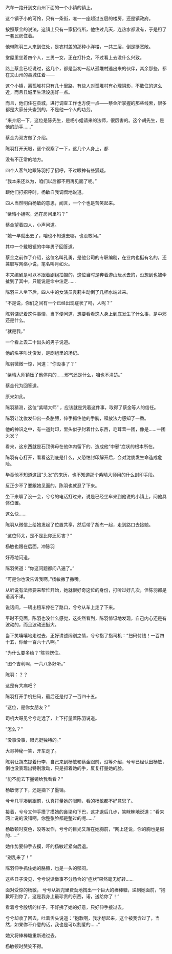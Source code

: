 汽车一路开到文山州下面的一个小镇的镇上。

这个镇子小的可怜，只有一条街，唯一一座超过五层的楼房，还是镇政府。

按照蔡金的说法，这镇上只有一家招待所，他住过几天，连热水都没有，于是租了一套民房住着。

他带陈羽三人来到住处，是农村盖的那种小洋楼，一共三层，倒是挺宽敞。

堂屋里坐着四个人，三男一女，正在打扑克，不过看上去没什么兴致。

路上蔡金已经说过，这几个，都是当初一起从孤堆村逃出来的伙伴，其余那些，都在文山州的县城住着——

这个小镇，离孤堆村只有几十里路，有些人对孤堆村有心理阴影，不敢住的这么近，而且县城里生活设施好一点。

而且，他们住在县城，进行调查工作也方便一点——蔡金所掌握的那些线索，很多都是大家分头查到的，不是他一个人的功劳。

“来介绍一下，这位是陈先生，是杨小姐请来的法师，很厉害的。这个胡先生，是他的助手……”

蔡金为双方做了介绍。

陈羽打开天眼，逐个观察了一下，这几个人身上，都

没有不正常的地方。

四个人客气地跟陈羽打了招呼，不过眼神有些狐疑。

“我本来还以为，咱们以后都不用再见面了呢。”

跟他们打招呼时，杨敏自我调侃地说道。

四人当然明白杨敏的意思，闻言，一个个也是苦笑起来。

“紫晴小姐呢，还在房间里吗？”

蔡金望着四人，小声问道。

“她一早就出去了，咱也不知道去哪，也没敢问。”

其中一个戴眼镜的中年男子回答道。

蔡金之前作了介绍，这位名叫孔勇，是他公司的专职编剧，在业内也挺有名的，还兼职写网络小说，笔名叫月如火。

本来编剧是可以不跟着剧组拍摄的，这位当时是奔着游山玩水去的，没想到也被牵扯到了其中，只能说是命中注定……

陈羽三人坐下后，四人中的女演员袁莉主动倒了几杯水端过来。

“不是说，你们之间有一个已经出现症状了吗，人呢？”

陈羽惦记着这件事情，当下便问道，想要看看这人身上到底发生了什么事，是中邪还是什么。

“就是我。”

一个看上去二十出头的男子说道。

他的名字叫沈俊发，是剧组里的场记。

陈羽微微一惊，问道：“你没事了？”

“紫晴大师镇压了他体内的……邪气还是什么，咱也不清楚。”

蔡金代为回答道。

原来如此。

陈羽猜测，这位“紫晴大师” ，应该就是凭着这件事，取得了蔡金等人的信任。

陈羽让沈俊发伸出一条胳膊，伸手抓住他的手腕，释放法力感知了一番。

他的神识之中，有一道封印，里头似乎封着什么东西，毛茸茸一团，像是……一团头发？

看来，这东西就是石顶佛母在他体内留下的、造成他“中邪”症状的根本所在。

陈羽有心打开，看看这到底是什么，又恐怕封印解开后，会对沈俊发生命造成危险。

毕竟他不知道这团“头发”的来历，也不知道那个紫晴大师用的什么封印手段。

反正少不了要跟她见面的，陈羽也就忍了下来。

坐下来聊了没一会，兮兮的电话打过来，说是已经坐车来到他说的小镇上，问他具体位置。

这么快……

陈羽从微信上给她发起了位置共享，然后带了胡杰一起，走到路口去接她。

“这位师太，是不是比你还厉害？”

杨敏也跟在后面，冲陈羽

好奇地问道。

陈羽笑道：“你这问题都问八遍了。”

“可是你也没告诉我啊。”杨敏撇了撇嘴。

从听说有法师要来帮忙开始，她就很好奇这位的身份，打听过好几次，但陈羽都是语焉不详。

说话间，一辆出租车停在了路口，兮兮从车上走了下来。

平时不见面，陈羽也没什么感觉，这突然看到，陈羽惊讶地发现，自己内心还是有波动的，而且波动还挺大。

当下笑嘻嘻地走过去，正好讲述阔别之情，兮兮指了指司机：“扫码付钱！一百四十五，你给一百六十八啊。”

“为什么要多给？”陈羽愣住。

“图个吉利啊，一六八多好听。”

陈羽：？？

这是有大病吧？

陈羽打开手机扫码，最后还是付了一百四十五。

“这位，是你女朋友？”

司机大哥见兮兮走远了，上下打量着陈羽说道。

“怎么？”

“没事没事，眼光挺独特的。”

大哥神秘一笑，开车走了。

陈羽让胡杰提着行李，自己来到杨敏和蔡金跟前，没等介绍，兮兮已经认出杨敏，倒也没表现出特别激动，只是抓着她的手，反复打量她的脸。

“能不能去下墨镜给我看看？”

杨敏愣了下，还是摘下了墨镜。

兮兮几乎凑到跟前，认真打量她的眼睛，看的杨敏都不好意思了。

接着，兮兮又伸手摸了摸她的鼻梁和下巴，这才退后几步，笑眯眯地说道：“看来网上说的没错啊，你整张脸都是整过的呢……”

杨敏顿时变色，没等发作，兮兮的目光又落在她胸前，“网上还说，你的胸也是假的……”

她作势要伸手去摸，吓的杨敏赶紧向后退。

“别乱来了！”

陈羽伸手抓住她的胳膊，也是一头的郁闷。

这些日子没见，兮兮说话做事不分场合的“症状”果然毫无好转……

面对受惊的杨敏， 兮兮从裤兜里费劲地掏出一个巨大的棒棒糖，递到她面前，“抱歉吓到你了，这是我身上最珍贵的东西，诺，送给你了！”

看着兮兮殷切的样子，不好拂了她的好意，只好伸手接过去。

兮兮却收了回去，吐着舌头说道：“抱歉啊，我才想起来，这个被我含过了，当然，如果你不介意的话，我也是可以割爱的……”

她又将棒棒糖重新递过去。

杨敏顿时哭笑不得。
